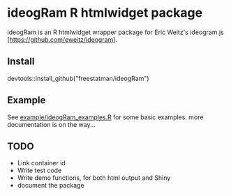 # ideogRam R htmlwidget package

ideogRam is an R htmlwidget wrapper package for Eric Weitz's ideogram.js [https://github.com/eweitz/ideogram].

## Install

devtools::install_github("freestatman/ideogRam")

## Example

See [example/ideogRam_examples.R](https://github.com/freestatman/ideogRam/blob/master/example/ideogRam_examples.R) for some basic examples. more documentation is on the way...

## TODO
* Link container id
* Write test code
* Write demo functions, for both html output and Shiny
* document the package

